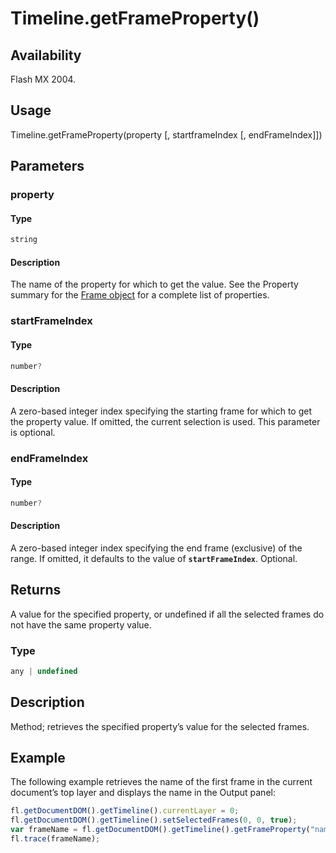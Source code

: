 # Timeline.getFrameProperty()

## Availability

Flash MX 2004.

## Usage

Timeline.getFrameProperty(property \[, startframeIndex \[, endFrameIndex\]\])

## Parameters

### **property**

#### Type

```typescript
string
```

#### Description

The name of the property for which to get the value. See the Property summary for the [Frame object](../Frame_object/Frame_summary.md) for a complete list of properties.

### **startFrameIndex**

#### Type

```typescript
number?
```

#### Description

A zero-based integer index specifying the starting frame for which to get the property value. If omitted, the current selection is used. This parameter is optional.

### **endFrameIndex**

#### Type

```typescript
number?
```

#### Description

A zero-based integer index specifying the end frame (exclusive) of the range. If omitted, it defaults to the value of **`startFrameIndex`**. Optional.

## Returns

A value for the specified property, or undefined if all the selected frames do not have the same property value.

### Type

```typescript
any | undefined
```

## Description

Method; retrieves the specified property’s value for the selected frames.

## Example

The following example retrieves the name of the first frame in the current document’s top layer and displays the name in the Output panel:

```javascript
fl.getDocumentDOM().getTimeline().currentLayer = 0;
fl.getDocumentDOM().getTimeline().setSelectedFrames(0, 0, true);
var frameName = fl.getDocumentDOM().getTimeline().getFrameProperty("name");
fl.trace(frameName);
```
